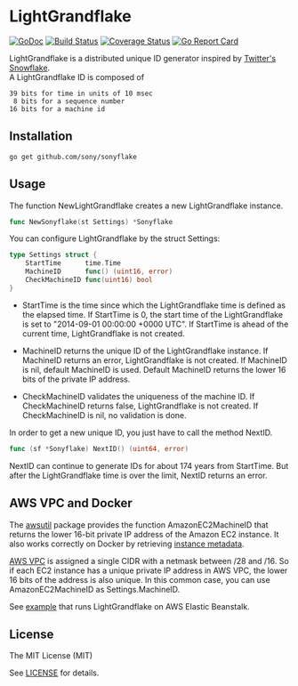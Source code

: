 LightGrandflake
=========

[![GoDoc](https://godoc.org/github.com/sony/sonyflake?status.svg)](http://godoc.org/github.com/sony/sonyflake)
[![Build Status](https://travis-ci.org/sony/sonyflake.svg?branch=master)](https://travis-ci.org/sony/sonyflake)
[![Coverage Status](https://coveralls.io/repos/sony/sonyflake/badge.svg?branch=master&service=github)](https://coveralls.io/github/sony/sonyflake?branch=master)
[![Go Report Card](https://goreportcard.com/badge/github.com/sony/sonyflake)](https://goreportcard.com/report/github.com/sony/sonyflake)

LightGrandflake is a distributed unique ID generator inspired by [Twitter's Snowflake](https://blog.twitter.com/2010/announcing-snowflake).  
A LightGrandflake ID is composed of

    39 bits for time in units of 10 msec
     8 bits for a sequence number
    16 bits for a machine id

Installation
------------

```
go get github.com/sony/sonyflake
```

Usage
-----

The function NewLightGrandflake creates a new LightGrandflake instance.

```go
func NewSonyflake(st Settings) *Sonyflake
```

You can configure LightGrandflake by the struct Settings:

```go
type Settings struct {
	StartTime      time.Time
	MachineID      func() (uint16, error)
	CheckMachineID func(uint16) bool
}
```

- StartTime is the time since which the LightGrandflake time is defined as the elapsed time.
  If StartTime is 0, the start time of the LightGrandflake is set to "2014-09-01 00:00:00 +0000 UTC".
  If StartTime is ahead of the current time, LightGrandflake is not created.

- MachineID returns the unique ID of the LightGrandflake instance.
  If MachineID returns an error, LightGrandflake is not created.
  If MachineID is nil, default MachineID is used.
  Default MachineID returns the lower 16 bits of the private IP address.

- CheckMachineID validates the uniqueness of the machine ID.
  If CheckMachineID returns false, LightGrandflake is not created.
  If CheckMachineID is nil, no validation is done.

In order to get a new unique ID, you just have to call the method NextID.

```go
func (sf *Sonyflake) NextID() (uint64, error)
```

NextID can continue to generate IDs for about 174 years from StartTime.
But after the LightGrandflake time is over the limit, NextID returns an error.

AWS VPC and Docker
------------------

The [awsutil](https://github.com/LightGrand/lightgrandflake/blob/master/awsutil) package provides
the function AmazonEC2MachineID that returns the lower 16-bit private IP address of the Amazon EC2 instance.
It also works correctly on Docker
by retrieving [instance metadata](http://docs.aws.amazon.com/en_us/AWSEC2/latest/UserGuide/ec2-instance-metadata.html).

[AWS VPC](http://docs.aws.amazon.com/en_us/AmazonVPC/latest/UserGuide/VPC_Subnets.html)
is assigned a single CIDR with a netmask between /28 and /16.
So if each EC2 instance has a unique private IP address in AWS VPC,
the lower 16 bits of the address is also unique.
In this common case, you can use AmazonEC2MachineID as Settings.MachineID.

See [example](https://github.com/LightGrand/lightgrandflake/blob/master/example) that runs LightGrandflake on AWS Elastic Beanstalk.

License
-------

The MIT License (MIT)

See [LICENSE](https://github.com/LightGrand/lightgrandflake/blob/master/LICENSE) for details.
